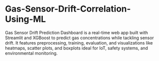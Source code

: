 # Gas-Sensor-Drift-Correlation-Using-ML
Gas Sensor Drift Prediction Dashboard is a real-time web app built with Streamlit and XGBoost to predict gas concentrations while tackling sensor drift. It features preprocessing, training, evaluation, and visualizations like heatmaps, scatter plots, and boxplots ideal for IoT, safety systems, and environmental monitoring.
